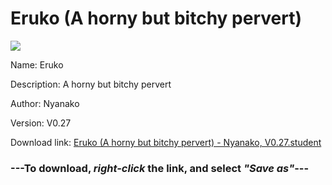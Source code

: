 # Eruko (A horny but bitchy pervert)

<img src = "https://raw.githubusercontent.com/Arbiter1223/Koukou-Gurashi-Custom-Students/master/Students/Files/Eruko%20(A%20horny%20but%20bitchy%20pervert).png">

Name: Eruko

Description: A horny but bitchy pervert

Author: Nyanako

Version: V0.27

Download link: <a href="https://raw.githubusercontent.com/Arbiter1223/Koukou-Gurashi-Custom-Students/master/Students/Files/Eruko%20(A%20horny%20but%20bitchy%20pervert)%20-%20Nyanako%2C%20V0.27.student">Eruko (A horny but bitchy pervert) - Nyanako, V0.27.student</a>

### ---**To download, _right-click_ the link, and select _"Save as"_**---

